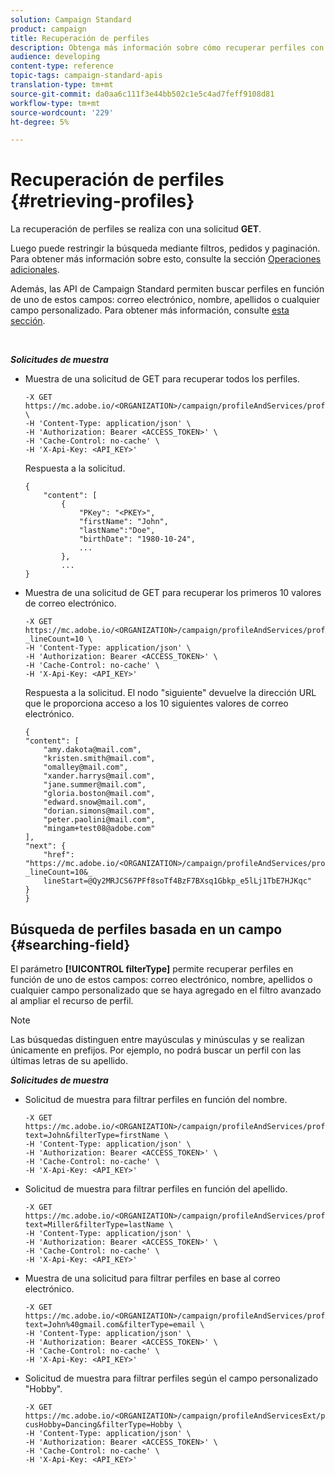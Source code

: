 ```yaml
---
solution: Campaign Standard
product: campaign
title: Recuperación de perfiles
description: Obtenga más información sobre cómo recuperar perfiles con API.
audience: developing
content-type: reference
topic-tags: campaign-standard-apis
translation-type: tm+mt
source-git-commit: da0aa6c111f3e44bb502c1e5c4ad7feff9108d81
workflow-type: tm+mt
source-wordcount: '229'
ht-degree: 5%

---
```



# Recuperación de perfiles {#retrieving-profiles}

La recuperación de perfiles se realiza con una solicitud **GET**.

Luego puede restringir la búsqueda mediante filtros, pedidos y paginación. Para obtener más información sobre esto, consulte la sección [Operaciones adicionales](../../api/using/sorting.md).

Además, las API de Campaign Standard permiten buscar perfiles en función de uno de estos campos: correo electrónico, nombre, apellidos o cualquier campo personalizado. Para obtener más información, consulte [esta sección](#searching-field).

<br/>

***Solicitudes de muestra***

* Muestra de una solicitud de GET para recuperar todos los perfiles.

   ```
   -X GET https://mc.adobe.io/<ORGANIZATION>/campaign/profileAndServices/profile \
   -H 'Content-Type: application/json' \
   -H 'Authorization: Bearer <ACCESS_TOKEN>' \
   -H 'Cache-Control: no-cache' \
   -H 'X-Api-Key: <API_KEY>'
   ```

   Respuesta a la solicitud.

   ```
   {
       "content": [
           {
               "PKey": "<PKEY>",
               "firstName": "John",
               "lastName":"Doe",
               "birthDate": "1980-10-24",
               ...
           },
           ...
   }
   ```

* Muestra de una solicitud de GET para recuperar los primeros 10 valores de correo electrónico.

   ```
   -X GET https://mc.adobe.io/<ORGANIZATION>/campaign/profileAndServices/profile/email?_lineCount=10 \
   -H 'Content-Type: application/json' \
   -H 'Authorization: Bearer <ACCESS_TOKEN>' \
   -H 'Cache-Control: no-cache' \
   -H 'X-Api-Key: <API_KEY>'
   ```

   Respuesta a la solicitud. El nodo &quot;siguiente&quot; devuelve la dirección URL que le proporciona acceso a los 10 siguientes valores de correo electrónico.

   ```
   {
   "content": [
       "amy.dakota@mail.com",
       "kristen.smith@mail.com",
       "omalley@mail.com",
       "xander.harrys@mail.com",
       "jane.summer@mail.com",
       "gloria.boston@mail.com",
       "edward.snow@mail.com",
       "dorian.simons@mail.com",
       "peter.paolini@mail.com",
       "mingam+test08@adobe.com"
   ],
   "next": {
       "href": "https://mc.adobe.io/<ORGANIZATION>/campaign/profileAndServices/profile/email?_lineCount=10&_
       lineStart=@Qy2MRJCS67PFf8soTf4BzF7BXsq1Gbkp_e5lLj1TbE7HJKqc"
   }
   }
   ```

## Búsqueda de perfiles basada en un campo {#searching-field}

El parámetro **[!UICONTROL filterType]** permite recuperar perfiles en función de uno de estos campos: correo electrónico, nombre, apellidos o cualquier campo personalizado que se haya agregado en el filtro avanzado al ampliar el recurso de perfil.

>[!NOTE]
>
>Las búsquedas distinguen entre mayúsculas y minúsculas y se realizan únicamente en prefijos. Por ejemplo, no podrá buscar un perfil con las últimas letras de su apellido.

***Solicitudes de muestra***

* Solicitud de muestra para filtrar perfiles en función del nombre.

   ```
   -X GET https://mc.adobe.io/<ORGANIZATION>/campaign/profileAndServices/profile/byText?text=John&filterType=firstName \
   -H 'Content-Type: application/json' \
   -H 'Authorization: Bearer <ACCESS_TOKEN>' \
   -H 'Cache-Control: no-cache' \
   -H 'X-Api-Key: <API_KEY>'
   ```

* Solicitud de muestra para filtrar perfiles en función del apellido.

   ```
   -X GET https://mc.adobe.io/<ORGANIZATION>/campaign/profileAndServices/profile/byText?text=Miller&filterType=lastName \
   -H 'Content-Type: application/json' \
   -H 'Authorization: Bearer <ACCESS_TOKEN>' \
   -H 'Cache-Control: no-cache' \
   -H 'X-Api-Key: <API_KEY>'
   ```

* Muestra de una solicitud para filtrar perfiles en base al correo electrónico.

   ```
   -X GET https://mc.adobe.io/<ORGANIZATION>/campaign/profileAndServices/profile/byText?text=John%40gmail.com&filterType=email \
   -H 'Content-Type: application/json' \
   -H 'Authorization: Bearer <ACCESS_TOKEN>' \
   -H 'Cache-Control: no-cache' \
   -H 'X-Api-Key: <API_KEY>'
   ```

* Solicitud de muestra para filtrar perfiles según el campo personalizado &quot;Hobby&quot;.

   ```
   -X GET https://mc.adobe.io/<ORGANIZATION>/campaign/profileAndServicesExt/profile/byText?cusHobby=Dancing&filterType=Hobby \
   -H 'Content-Type: application/json' \
   -H 'Authorization: Bearer <ACCESS_TOKEN>' \
   -H 'Cache-Control: no-cache' \
   -H 'X-Api-Key: <API_KEY>'
   ```
